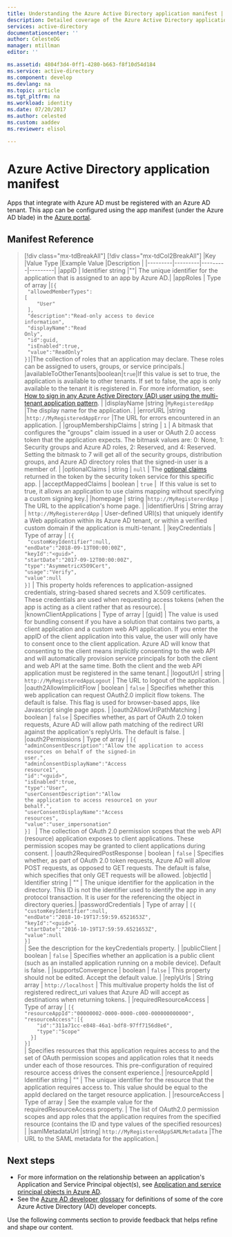 ```yaml
---
title: Understanding the Azure Active Directory application manifest | Microsoft Docs
description: Detailed coverage of the Azure Active Directory application manifest, which represents an application's identity configuration in an Azure AD tenant, and is used to facilitate OAuth authorization, consent experience, and more.
services: active-directory
documentationcenter: ''
author: CelesteDG
manager: mtillman
editor: ''

ms.assetid: 4804f3d4-0ff1-4280-b663-f8f10d54d184
ms.service: active-directory
ms.component: develop
ms.devlang: na
ms.topic: article
ms.tgt_pltfrm: na
ms.workload: identity
ms.date: 07/20/2017
ms.author: celested
ms.custom: aaddev
ms.reviewer: elisol

---
```

# Azure Active Directory application manifest
Apps that integrate with Azure AD must be registered with an Azure AD tenant. This app can be configured using the app manifest (under the Azure AD blade) in the [Azure portal](https://portal.azure.com).

## Manifest Reference

>[!div class="mx-tdBreakAll"]
>[!div class="mx-tdCol2BreakAll"]
|Key  |Value Type |Example Value  |Description  |
|---------|---------|---------|---------|
|appID     |  Identifier string       |""|  The unique identifier for the application that is assigned to an app by Azure AD.|
|appRoles     |    Type of array     |<code>[{<br>&emsp;"allowedMemberTypes": [<br>&emsp;&nbsp;&nbsp;&nbsp;"User"<br>&emsp;],<br>&emsp;"description":"Read-only access to device information",<br>&emsp;"displayName":"Read Only",<br>&emsp;"id":guid,<br>&emsp;"isEnabled":true,<br>&emsp;"value":"ReadOnly"<br>}]</code>|The collection of roles that an application may declare. These roles can be assigned to users, groups, or service principals.|
|availableToOtherTenants|boolean|`true`|If this value is set to true, the application is available to other tenants. If set to false, the app is only available to the tenant it is registered in. For more information, see: [How to sign in any Azure Active Directory (AD) user using the multi-tenant application pattern](active-directory-devhowto-multi-tenant-overview.md). |
|displayName     |string         |`MyRegisteredApp`         |The display name for the application. |
|errorURL     |string         |`http://MyRegisteredAppError`         |The URL for errors encountered in an application. |
|groupMembershipClaims     |    string     |    `1`     |   A bitmask that configures the "groups" claim issued in a user or OAuth 2.0 access token that the application expects. The bitmask values are: 0: None, 1: Security groups and Azure AD roles, 2: Reserved, and 4: Reserved. Setting the bitmask to 7 will get all of the security groups, distribution groups, and Azure AD directory roles that the signed-in user is a member of. |
|optionalClaims     |  string       |     `null`    |    The [optional claims](active-directory-optional-claims.md) returned in the token by the security token service for this specific app. |
|acceptMappedClaims    |      boolean   | `true`        |    If this value is set to true,  it allows an application to use claims mapping without specifying a custom signing key.|
|homepage     |  string       |`http://MyRegistererdApp`         |    The URL to the application's home page. |
|identifierUris     |  String array       | `http://MyRegistererdApp`        |   User-defined URI(s) that uniquely identify a Web application within its Azure AD tenant, or within a verified custom domain if the application is multi-tenant. |
|keyCredentials     |   Type of array      | <code>[{<br>&nbsp;"customKeyIdentifier":null,<br>"endDate":"2018-09-13T00:00:00Z",<br>"keyId":"\<guid>",<br>"startDate":"2017-09-12T00:00:00Z",<br>"type":"AsymmetricX509Cert",<br>"usage":"Verify",<br>"value":null<br>}]</code>      |   This property holds references to application-assigned credentials, string-based shared secrets and X.509 certificates. These credentials are used when requesting access tokens (when the app is acting as a client rather that as resource). |
|knownClientApplications     |     Type of array    |    [guid]     |     The value is used for bundling consent if you have a solution that contains two parts, a client application and a custom web API application. If you enter the appID of the client application into this value, the user will only have to consent once to the client application. Azure AD will know that consenting to the client means implicitly consenting to the web API and will automatically provision service principals for both the client and web API at the same time. Both the client and the web API application must be registered in the same tenant.|
|logoutUrl     |   string      |     `http://MyRegisteredAppLogout`    |   The URL to logout of the application. |
|oauth2AllowImplicitFlow     |   boolean      |  `false`       |       Specifies whether this web application can request OAuth2.0 implicit flow tokens. The default is false. This flag is used for browser-based apps, like Javascript single page apps. |
|oauth2AllowUrlPathMatching     |   boolean      |  `false`       |   Specifies whether, as part of OAuth 2.0 token requests, Azure AD will allow path matching of the redirect URI against the application's replyUrls. The default is false. |
|oauth2Permissions     | Type of array         |      <code>[{<br>"adminConsentDescription":"Allow the application to access resources on behalf of the signed-in user.",<br>"adminConsentDisplayName":"Access resource1",<br>"id":"\<guid>",<br>"isEnabled":true,<br>"type":"User",<br>"userConsentDescription":"Allow the application to access resource1 on your behalf.",<br>"userConsentDisplayName":"Access resources",<br>"value":"user_impersonation"<br>}]  </code> |  The collection of OAuth 2.0 permission scopes that the web API (resource) application exposes to client applications. These permission scopes may be granted to client applications during consent. |
|oauth2RequiredPostResponse     | boolean        |    `false`     |      Specifies whether, as part of OAuth 2.0 token requests, Azure AD will allow POST requests, as opposed to GET requests. The default is false, which specifies that only GET requests will be allowed. 
|objectId     | Identifier string        |     ""    |    The unique identifier for the application in the directory. This ID is not the identifier used to identify the app in any protocol transaction. It is user for the referencing the object in directory queries.|
|passwordCredentials     | Type of array        |   <code>[{<br>"customKeyIdentifier":null,<br>"endDate":"2018-10-19T17:59:59.6521653Z",<br>"keyId":"\<guid>",<br>"startDate":"2016-10-19T17:59:59.6521653Z",<br>"value":null<br>}]  </code>    |    See the description for the keyCredentials property. |
|publicClient     |  boolean       |      `false`   | Specifies whether an application is a public client (such as an installed application running on a mobile device). Default is false. |
|supportsConvergence     |  boolean       |   `false`      | This property should not be edited. Accept the default value. |
|replyUrls     |  String array       |   `http://localhost`     |  This multivalue property holds the list of registered redirect_uri values that Azure AD will accept as destinations when returning tokens. |
|requiredResourceAccess     |     Type of array    |    <code>[{<br>"resourceAppId":"00000002-0000-0000-c000-000000000000",<br>"resourceAccess":[{<br>&nbsp;&nbsp;&nbsp;&nbsp;"id":"311a71cc-e848-46a1-bdf8-97ff7156d8e6",<br>&nbsp;&nbsp;&nbsp;&nbsp;"type":"Scope"<br>&nbsp;&nbsp;}]<br>}] </code>    |   Specifies resources that this application requires access to and the set of OAuth permission scopes and application roles that it needs under each of those resources. This pre-configuration of required resource access drives the consent experience.|
|resourceAppId     |    Identifier string     |  ""      |   The unique identifier for the resource that the application requires access to. This value should be equal to the appId declared on the target resource application. |
|resourceAccess     |  Type of array       | See the example value for the requiredResourceAccess property. |   The list of OAuth2.0 permission scopes and app roles that the application requires from the specified resource (contains the ID and type values of the specified resources)        |
|samlMetadataUrl    |string| `http://MyRegisteredAppSAMLMetadata` |The URL to the SAML metadata for the application.| 

## Next steps
* For more information on the relationship between an application's Application and Service Principal object(s), see [Application and service principal objects in Azure AD][AAD-APP-OBJECTS].
* See the [Azure AD developer glossary][AAD-DEVELOPER-GLOSSARY] for definitions of some of the core Azure Active Directory (AD) developer concepts.

Use the following comments section to provide feedback that helps refine and shape our content.

<!--article references -->
[AAD-APP-OBJECTS]: active-directory-application-objects.md
[AAD-DEVELOPER-GLOSSARY]: active-directory-dev-glossary.md
[AAD-GROUPS-FOR-AUTHORIZATION]: http://www.dushyantgill.com/blog/2014/12/10/authorization-cloud-applications-using-ad-groups/
[ADD-UPD-RMV-APP]: active-directory-integrating-applications.md
[APPLICATION-ENTITY]: https://msdn.microsoft.com/Library/Azure/Ad/Graph/api/entity-and-complex-type-reference#application-entity
[APPLICATION-ENTITY-APP-ROLE]: https://msdn.microsoft.com/Library/Azure/Ad/Graph/api/entity-and-complex-type-reference#approle-type
[APPLICATION-ENTITY-OAUTH2-PERMISSION]: https://msdn.microsoft.com/Library/Azure/Ad/Graph/api/entity-and-complex-type-reference#oauth2permission-type
[AZURE-PORTAL]: https://portal.azure.com
[DEV-GUIDE-TO-AUTH-WITH-ARM]: http://www.dushyantgill.com/blog/2015/05/23/developers-guide-to-auth-with-azure-resource-manager-api/
[GRAPH-API]: active-directory-graph-api.md
[IMPLICIT-GRANT]: active-directory-dev-understanding-oauth2-implicit-grant.md
[INTEGRATING-APPLICATIONS-AAD]: https://azure.microsoft.com/documentation/articles/active-directory-integrating-applications/
[O365-PERM-DETAILS]: https://msdn.microsoft.com/office/office365/HowTo/application-manifest
[O365-SERVICE-DAEMON-APPS]: https://msdn.microsoft.com/office/office365/howto/building-service-apps-in-office-365
[RBAC-CLOUD-APPS-AZUREAD]: http://www.dushyantgill.com/blog/2014/12/10/roles-based-access-control-in-cloud-applications-using-azure-ad/

